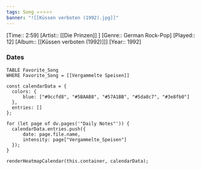 ```yaml
---
tags: Song ⭐⭐⭐⭐⭐ 
banner: "![[Küssen verboten (1992).jpg]]"
---
```

[Time:: 2:59]
[Artist:: [[Die Prinzen]] ]
[Genre:: German Rock-Pop]
[Played:: 12]
[Album:: [[Küssen verboten (1992)]]]
[Year:: 1992]
### Dates
````dataview
TABLE Favorite_Song
WHERE Favorite_Song = [[Vergammelte Speisen]]
````
  ```dataviewjs
const calendarData = { 
	colors: { 
		blue: ["#9ccfd8", "#5BAAB8", "#57A1BB", "#5da8c7", "#3e8fb0"] 
	}, 
	entries: [] 
}; 

for (let page of dv.pages('"Daily Notes"')) { 
	calendarData.entries.push({ 
		date: page.file.name, 
		intensity: page["Vergammelte_Speisen"]
	}); 
} 

renderHeatmapCalendar(this.container, calendarData);
```
